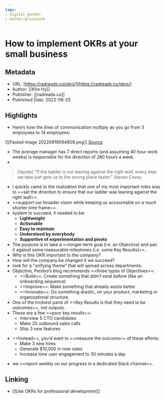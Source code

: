 ```yaml
---
tags: 
- digital_garden
- matter/processed
---
```

# How to implement OKRs at your small business
## Metadata
* URL: [https://radreads.co/okrs/](https://radreads.co/okrs/)
* Author: [[Khe Hy]]
* Publisher: [[radreads.co]]
* Published Date: 2022-06-25

## Highlights
* Here’s how the lines of communication multiply as you go from 3 employees to 14 employees:

![[Pasted image 20220919064909.png]]
*[Source](https://getlighthouse.com/blog/developing-leaders-team-grows-big/)*

* The average manager has 7 direct reports (and assuming 40 hour work weeks) is responsible for the direction of 280 hours a week.
* 
> [!quote]
> “If the ladder is not leaning against the right wall, every step we take just gets us to the wrong place faster.”  *Steven Covey*

* I quickly came to the realization that one of my most important roles was to ==set the direction to ensure that our ladder was leaning against the right wall==.
* ==support our broader vision while keeping us accountable on a much shorter time frame==.
* system to succeed, it needed to be: 
	* **Lightweight** 
	* **Actionable** 
	* **Easy to maintain** 
	* **Understood by everybody** 
	* **Supportive of experimentation and pivots**
* The purpose is to take a ==longer-term goal (i.e. an Objective) and pair it against some measurable milestones (i.e. some Key Results)==.
* Why is this OKR important to the company? 
* How will the company be changed if we succeed?
* look for a “unifying theme” that will spread across departments:
* Objective, Perdoo’s blog recommends ==three types of Objectives==: 
	* ==Build==: Create something that didn’t exist before (like an onboarding sequence) 
	* ==Improve==: Make something that already exists better 
	* ==Innovate==: Do something drastic, on your product, marketing or organizational structure.
* One of the trickiest parts of ==Key Results is that they need to be outcomes==, not outputs.
* These are a few ==poor key results==: 
	* Interview 5 CTO candidates 
	* Make 20 outbound sales calls 
	* Ship 3 new features 
+ ==Instead==, you’d want to ==measure the outcome== of these efforts: 
	* Make 3 new hires 
	* Generate $10,000 in new sales 
	* Increase time user engagement to 30 minutes a day
* we ==report weekly on our progress in a dedicated Slack channel==.


## Linking
+ [[Use OKRs for professional development]]